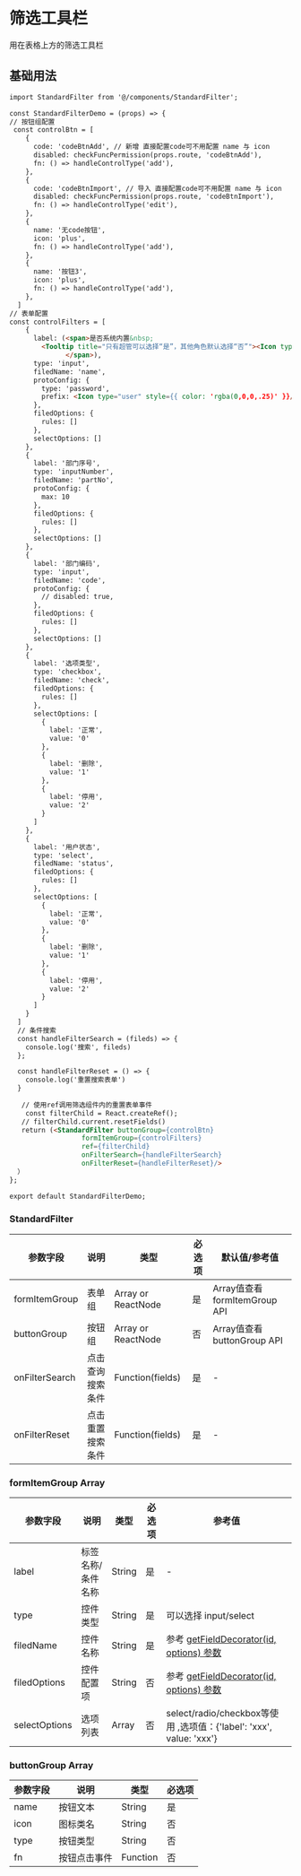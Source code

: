 # 筛选工具栏

用在表格上方的筛选工具栏

## 基础用法

```html
import StandardFilter from '@/components/StandardFilter';

const StandardFilterDemo = (props) => {
// 按钮组配置
 const controlBtn = [
    {
      code: 'codeBtnAdd', // 新增 直接配置code可不用配置 name 与 icon
      disabled: checkFuncPermission(props.route, 'codeBtnAdd'),
      fn: () => handleControlType('add'),
    },
    {
      code: 'codeBtnImport', // 导入 直接配置code可不用配置 name 与 icon
      disabled: checkFuncPermission(props.route, 'codeBtnImport'),
      fn: () => handleControlType('edit'),
    },
    {
      name: '无code按钮',
      icon: 'plus',
      fn: () => handleControlType('add'),
    },
    {
      name: '按钮3',
      icon: 'plus',
      fn: () => handleControlType('add'),
    },
  ]
// 表单配置
const controlFilters = [
    {
      label: (<span>是否系统内置&nbsp;
        <Tooltip title="只有超管可以选择“是”，其他角色默认选择“否”"><Icon type="info-circle" /></Tooltip>
              </span>),
      type: 'input',
      filedName: 'name',
      protoConfig: {
        type: 'password',
        prefix: <Icon type="user" style={{ color: 'rgba(0,0,0,.25)' }}/>
      },
      filedOptions: {
        rules: []
      },
      selectOptions: []
    },
    {
      label: '部门序号',
      type: 'inputNumber',
      filedName: 'partNo',
      protoConfig: {
        max: 10
      },
      filedOptions: {
        rules: []
      },
      selectOptions: []
    },
    {
      label: '部门编码',
      type: 'input',
      filedName: 'code',
      protoConfig: {
        // disabled: true,
      },
      filedOptions: {
        rules: []
      },
      selectOptions: []
    },
    {
      label: '选项类型',
      type: 'checkbox',
      filedName: 'check',
      filedOptions: {
        rules: []
      },
      selectOptions: [
        {
          label: '正常',
          value: '0'
        },
        {
          label: '删除',
          value: '1'
        },
        {
          label: '停用',
          value: '2'
        }
      ]
    },
    {
      label: '用户状态',
      type: 'select',
      filedName: 'status',
      filedOptions: {
        rules: []
      },
      selectOptions: [
        {
          label: '正常',
          value: '0'
        },
        {
          label: '删除',
          value: '1'
        },
        {
          label: '停用',
          value: '2'
        }
      ]
    }
  ]
  // 条件搜索
  const handleFilterSearch = (fileds) => {
    console.log('搜索', fileds)
  };

  const handleFilterReset = () => {
    console.log('重置搜索表单')
  }
  
   // 使用ref调用筛选组件内的重置表单事件 
    const filterChild = React.createRef();
   // filterChild.current.resetFields()
   return (<StandardFilter buttonGroup={controlBtn} 
                  formItemGroup={controlFilters}
                  ref={filterChild}
                  onFilterSearch={handleFilterSearch}
                  onFilterReset={handleFilterReset}/>
  ）
};

export default StandardFilterDemo;
```

### StandardFilter
| 参数字段      | 说明  |   类型   |必选项| 默认值/参考值|
|----------|------|-------------|------|------|
| formItemGroup | 表单组 | Array or ReactNode | 是 | Array值查看 formItemGroup API |
| buttonGroup | 按钮组 | Array or ReactNode  | 否 | Array值查看 buttonGroup API |
| onFilterSearch | 点击查询搜索条件 | Function(fields) | 是 | - |
| onFilterReset | 点击重置搜索条件 | Function(fields) | 是 | -|


### formItemGroup Array
| 参数字段      | 说明  |   类型   |必选项| 参考值|
|----------|------|-------------|------|------|
| label | 标签名称/条件名称 | String | 是 |- |
| type | 控件类型 | String | 是 | 可以选择 input/select |
| filedName | 控件名称 | String | 是 |参考  [getFieldDecorator(id, options) 参数](https://ant.design/components/form-cn/#getFieldDecorator(id,-options)-参数) |
| filedOptions | 控件配置项 | String | 否 |参考  [getFieldDecorator(id, options) 参数](https://ant.design/components/form-cn/#getFieldDecorator(id,-options)-参数) |
| selectOptions | 选项列表 | Array | 否 | select/radio/checkbox等使用 ,选项值：{'label': 'xxx', value: 'xxx'}|

### buttonGroup Array
| 参数字段      | 说明  |   类型   |必选项|
|----------|------|-------------|------|
| name | 按钮文本 | String | 是 |
| icon | 图标类名 | String | 否 |
| type | 按钮类型 | String | 否 |
| fn | 按钮点击事件 | Function | 否 |
